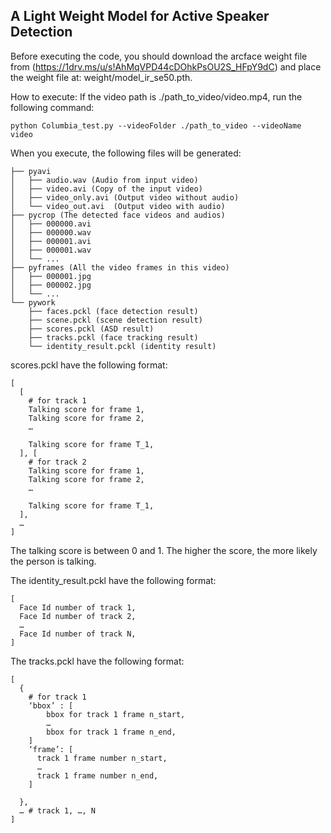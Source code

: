 ## A Light Weight Model for Active Speaker Detection

Before executing the code, you should download the arcface weight file from (https://1drv.ms/u/s!AhMqVPD44cDOhkPsOU2S_HFpY9dC) and place the weight file at: weight/model_ir_se50.pth.

How to execute:
If the video path is ./path_to_video/video.mp4, run the following command:

```
python Columbia_test.py --videoFolder ./path_to_video --videoName video
```

When you execute, the following files will be generated:

```
├── pyavi
│   ├── audio.wav (Audio from input video)
│   ├── video.avi (Copy of the input video)
│   ├── video_only.avi (Output video without audio)
│   └── video_out.avi  (Output video with audio)
├── pycrop (The detected face videos and audios)
│   ├── 000000.avi
│   ├── 000000.wav
│   ├── 000001.avi
│   ├── 000001.wav
│   └── ...
├── pyframes (All the video frames in this video)
│   ├── 000001.jpg
│   ├── 000002.jpg
│   └── ...	
└── pywork
    ├── faces.pckl (face detection result)
    ├── scene.pckl (scene detection result)
    ├── scores.pckl (ASD result)
    ├── tracks.pckl (face tracking result)
    └── identity_result.pckl (identity result)
```

scores.pckl have the following format:
```
[
  [
    # for track 1
    Talking score for frame 1,
    Talking score for frame 2, 
    …

    Talking score for frame T_1,
  ], [
    # for track 2
    Talking score for frame 1,
    Talking score for frame 2, 
    …

    Talking score for frame T_1,
  ],
  …
]

```
The talking score is between 0 and 1. The higher the score, the more likely the person is talking.

The identity_result.pckl have the following format:
```
[
  Face Id number of track 1,
  Face Id number of track 2,
  …
  Face Id number of track N,
]
```


The tracks.pckl have the following format:
```
[
  {
    # for track 1
    ‘bbox’ : [
        bbox for track 1 frame n_start,
        …
        bbox for track 1 frame n_end,
    ]
    ‘frame’: [
      track 1 frame number n_start,
      …
      track 1 frame number n_end,
    ]

  }, 
  … # track 1, …, N
]
```